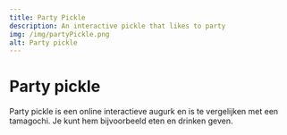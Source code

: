 ```yaml
---
title: Party Pickle
description: An interactive pickle that likes to party
img: /img/partyPickle.png
alt: Party pickle
---
```


# Party pickle

Party pickle is een online interactieve augurk en is te vergelijken met een tamagochi.
Je kunt hem bijvoorbeeld eten en drinken geven.
